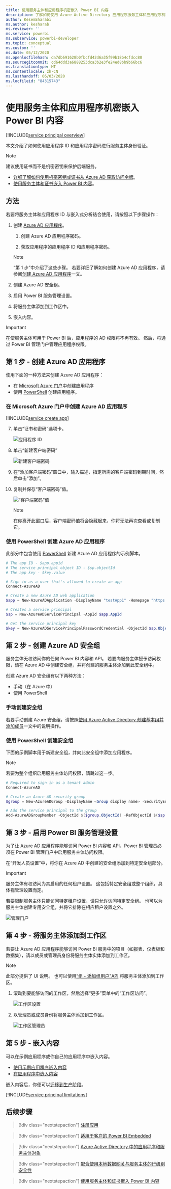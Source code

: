 ```yaml
---
title: 使用服务主体和应用程序机密嵌入 Power BI 内容
description: 了解如何使用 Azure Active Directory 应用程序服务主体和应用程序机密对嵌入的分析进行身份验证。
author: KesemSharabi
ms.author: kesharab
ms.reviewer: ''
ms.service: powerbi
ms.subservice: powerbi-developer
ms.topic: conceptual
ms.custom: ''
ms.date: 05/12/2020
ms.openlocfilehash: da7db691628b0fbcfd42d6a35f99b18b4cfdcc88
ms.sourcegitcommit: cd64ddd3a6888253dca3b2e3fe24ed8bb9b66bc6
ms.translationtype: HT
ms.contentlocale: zh-CN
ms.lasthandoff: 06/03/2020
ms.locfileid: "84315743"
---
```

# <a name="embed-power-bi-content-with-service-principal-and-an-application-secret"></a>使用服务主体和应用程序机密嵌入 Power BI 内容

[!INCLUDE[service principal overview](../../includes/service-principal-overview.md)]

本文介绍了如何使用应用程序 ID 和应用程序密码进行服务主体身份验证。

>[!NOTE]
>建议使用证书而不是机密密钥来保护后端服务。
>* [详细了解如何使用机密密钥或证书从 Azure AD 获取访问令牌](https://docs.microsoft.com/azure/architecture/multitenant-identity/client-assertion)。
>* [使用服务主体和证书嵌入 Power BI 内容](embed-service-principal-certificate.md)。

## <a name="method"></a>方法

若要将服务主体和应用程序 ID 与嵌入式分析结合使用，请按照以下步骤操作：

1. 创建 [Azure AD 应用程序](https://docs.microsoft.com/azure/active-directory/manage-apps/what-is-application-management)。

    1. 创建 Azure AD 应用程序密码。
    
    2. 获取应用程序的应用程序 ID 和应用程序密码。

    >[!NOTE]
    >“第 1 步”中介绍了这些步骤。 若要详细了解如何创建 Azure AD 应用程序，请参阅[创建 Azure AD 应用程序](https://docs.microsoft.com/azure/active-directory/develop/howto-create-service-principal-portal)一文。

2. 创建 Azure AD 安全组。

3. 启用 Power BI 服务管理设置。

4. 将服务主体添加到工作区中。

5. 嵌入内容。

> [!IMPORTANT]
> 在使服务主体可用于 Power BI 后，应用程序的 AD 权限将不再有效。 然后，将通过 Power BI 管理门户管理应用程序权限。

## <a name="step-1---create-an-azure-ad-app"></a>第 1 步 - 创建 Azure AD 应用程序

使用下面的一种方法来创建 Azure AD 应用程序：
* 在 [Microsoft Azure 门户](https://portal.azure.com/#allservices)中创建应用程序
* 使用 [PowerShell](https://docs.microsoft.com/powershell/azure/create-azure-service-principal-azureps?view=azps-3.6.1) 创建应用程序。

### <a name="creating-an-azure-ad-app-in-the-microsoft-azure-portal"></a>在 Microsoft Azure 门户中创建 Azure AD 应用程序

[!INCLUDE[service create app](../../includes/service-principal-create-app.md)]

7. 单击“证书和密码”选项卡。

     ![应用程序 ID](media/embed-service-principal/certificates-and-secrets.png)


8. 单击“新建客户端密码”

    ![新建客户端密码](media/embed-service-principal/new-client-secret.png)

9. 在“添加客户端密码”窗口中，输入描述，指定所需的客户端密码到期时间，然后单击“添加”。

10. 复制并保存“客户端密码”值。

    ![“客户端密码”值](media/embed-service-principal/client-secret-value.png)

    >[!NOTE]
    >在你离开此窗口后，客户端密码值将会隐藏起来，你将无法再次查看或复制它。

### <a name="creating-an-azure-ad-app-using-powershell"></a>使用 PowerShell 创建 Azure AD 应用程序

此部分中包含使用 [PowerShell](https://docs.microsoft.com/powershell/azure/create-azure-service-principal-azureps?view=azps-1.1.0) 新建 Azure AD 应用程序的示例脚本。

```powershell
# The app ID - $app.appid
# The service principal object ID - $sp.objectId
# The app key - $key.value

# Sign in as a user that's allowed to create an app
Connect-AzureAD

# Create a new Azure AD web application
$app = New-AzureADApplication -DisplayName "testApp1" -Homepage "https://localhost:44322" -ReplyUrls "https://localhost:44322"

# Creates a service principal
$sp = New-AzureADServicePrincipal -AppId $app.AppId

# Get the service principal key
$key = New-AzureADServicePrincipalPasswordCredential -ObjectId $sp.ObjectId
```

## <a name="step-2---create-an-azure-ad-security-group"></a>第 2 步 - 创建 Azure AD 安全组

服务主体无权访问你的任何 Power BI 内容和 API。 若要向服务主体授予访问权限，请在 Azure AD 中创建安全组，并将创建的服务主体添加到此安全组中。

创建 Azure AD 安全组有以下两种方法：
* 手动（在 Azure 中）
* 使用 PowerShell

### <a name="create-a-security-group-manually"></a>手动创建安全组

若要手动创建 Azure 安全组，请按照[使用 Azure Active Directory 创建基本组并添加成员](https://docs.microsoft.com/azure/active-directory/fundamentals/active-directory-groups-create-azure-portal)一文中的说明操作。 

### <a name="create-a-security-group-using-powershell"></a>使用 PowerShell 创建安全组

下面的示例脚本用于新建安全组，并向此安全组中添加应用程序。

>[!NOTE]
>若要为整个组织启用服务主体访问权限，请跳过这一步。

```powershell
# Required to sign in as a tenant admin
Connect-AzureAD

# Create an Azure AD security group
$group = New-AzureADGroup -DisplayName <Group display name> -SecurityEnabled $true -MailEnabled $false -MailNickName notSet

# Add the service principal to the group
Add-AzureADGroupMember -ObjectId $($group.ObjectId) -RefObjectId $($sp.ObjectId)
```

## <a name="step-3---enable-the-power-bi-service-admin-settings"></a>第 3 步 - 启用 Power BI 服务管理设置

为了让 Azure AD 应用程序能够访问 Power BI 内容和 API，Power BI 管理员必须在 Power BI 管理门户中启用服务主体访问权限。

在“开发人员设置”中，将你在 Azure AD 中创建的安全组添加到特定安全组部分。

>[!IMPORTANT]
>服务主体有权访问为其启用的任何租户设置。 这包括特定安全组或整个组织，具体视管理设置而定。
>
>若要限制服务主体只能访问特定租户设置，请只允许访问特定安全组。 也可以为服务主体创建专用安全组，并将它排除在相应租户设置之外。

![管理门户](media/embed-service-principal/admin-portal.png)

## <a name="step-4---add-the-service-principal-to-your-workspace"></a>第 4 步 - 将服务主体添加到工作区

若要让 Azure AD 应用程序能够访问 Power BI 服务中的项目（如报表、仪表板和数据集），请以成员或管理员身份将服务主体实体添加到工作区。

>[!NOTE]
>此部分提供了 UI 说明。 也可以使用[“组 - 添加组用户”API](https://docs.microsoft.com/rest/api/power-bi/groups/addgroupuser) 将服务主体添加到工作区。

1. 滚动到要能够访问的工作区，然后选择“更多”菜单中的“工作区访问”。

    ![工作区设置](media/embed-service-principal/workspace-access.png)

2. 以管理员或成员身份将服务主体添加到工作区。

    ![工作区管理员](media/embed-service-principal/add-service-principal-in-the-UI.png)

## <a name="step-5---embed-your-content"></a>第 5 步 - 嵌入内容

可以在示例应用程序或你自己的应用程序中嵌入内容。

* [使用示例应用程序嵌入内容](embed-sample-for-customers.md#embed-content-using-the-sample-application)
* [在应用程序中嵌入内容](embed-sample-for-customers.md#embed-content-within-your-application)

嵌入内容后，你便可以[迁移到生产阶段](embed-sample-for-customers.md#move-to-production)。

[!INCLUDE[service principal limitations](../../includes/service-principal-limitations.md)]

## <a name="next-steps"></a>后续步骤

>[!div class="nextstepaction"]
>[注册应用](register-app.md)

> [!div class="nextstepaction"]
>[适用于客户的 Power BI Embedded](embed-sample-for-customers.md)

>[!div class="nextstepaction"]
>[Azure Active Directory 中的应用程序和服务主体对象](https://docs.microsoft.com/azure/active-directory/develop/app-objects-and-service-principals)

>[!div class="nextstepaction"]
>[配合使用本地数据网关与服务主体的行级别安全性](embedded-row-level-security.md#on-premises-data-gateway-with-service-principal)

>[!div class="nextstepaction"]
>[使用服务主体和证书嵌入 Power BI 内容](embed-service-principal-certificate.md)
